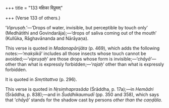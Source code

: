 +++
title = "133 मक्षिका विप्रुषश्"

+++
(Verse 133 of others.)

‘*Vipruṣaḥ*.’—‘Drops of water, invisible, but perceptible by touch only’
(Medhātithi and Govindarāja);—‘drops of saliva coming out of the mouth’
(Kullūka, Rāghavānanda and Nārāyaṇa).

This verse is quoted in *Madanapārijāta* (p. 469), which adds the
following notes:—‘*makṣikā*’ includes all those insects whose touch
cannot be avoided;—‘*vipruṣaḥ*’ are those drops whose form is
invisible;—‘*chāyā*’—other than what is expressly forbidden;—‘*rajaḥ*’
other than what is expressly forbidden.

It is quoted in *Smṛtitattva* (p. 296).

This verse is quoted in *Nṛsiṃhaprasāda* (Śrāddha, p. 17a);—in *Hemādri*
(Śrāddha, p. 838);—and in *Śuddhikaumudī* (pp. 350 and 358), which says
that ‘*chāyā*’ stands for the shadow cast by persons *other than the
caṇḍāla*.


